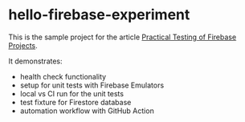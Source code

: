 # hello-firebase-experiment

This is the sample project for the article [Practical Testing of Firebase Projects](https://ariya.io/2020/04/practical-testing-of-firebase-projects).

It demonstrates:

* health check functionality
* setup for unit tests with Firebase Emulators
* local vs CI run for the unit tests
* test fixture for Firestore database
* automation workflow with GitHub Action
